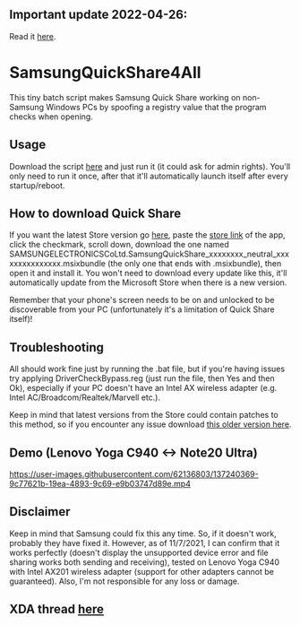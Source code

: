 ## Important update 2022-04-26:
Read it [here](https://forum.xda-developers.com/t/samsung-quick-share-4-all-use-it-on-non-samsung-pcs.4347077/post-86802355).

# SamsungQuickShare4All
This tiny batch script makes Samsung Quick Share working on non-Samsung Windows PCs by spoofing a registry value that the program checks when opening.

## Usage
Download the script [here](https://github.com/obrobrio2000/Samsung-Quick-Share-4-All/releases/download/v0.1.1/SamsungQuickShare4All.bat) and just run it (it could ask for admin rights). You'll only need to run it once, after that it'll automatically launch itself after every startup/reboot.

## How to download Quick Share
If you want the latest Store version go [here](https://store.rg-adguard.net/), paste the [store link](https://www.microsoft.com/en-us/p/quick-share/9pctgdfxvzlj) of the app, click the checkmark, scroll down, download the one named SAMSUNGELECTRONICSCoLtd.SamsungQuickShare_xxxxxxxx_neutral_xxxxxxxxxxxxxxx.msixbundle (the only one that ends with .msixbundle), then open it and install it. You won't need to download every update like this, it'll automatically update from the Microsoft Store when there is a new version.

Remember that your phone's screen needs to be on and unlocked to be discoverable from your PC (unfortunately it's a limitation of Quick Share itself)!

## Troubleshooting
All should work fine just by running the .bat file, but if you're having issues try applying DriverCheckBypass.reg (just run the file, then Yes and then Ok), especially if your PC doesn't have an Intel AX wireless adapter (e.g. Intel AC/Broadcom/Realtek/Marvell etc.).

Keep in mind that latest versions from the Store could contain patches to this method, so if you encounter any issue download [this older version here](https://mega.nz/file/9B4myBTS#iWj3krlMOrKTnTPfEw_qH93RoddJydzxpnPVeAgPKiQ).

## Demo (Lenovo Yoga C940 <-> Note20 Ultra)
https://user-images.githubusercontent.com/62136803/137240369-9c77621b-19ea-4893-9c69-e9b03747d89e.mp4

## Disclaimer
Keep in mind that Samsung could fix this any time. So, if it doesn't work, probably they have fixed it. However, as of 11/7/2021, I can confirm that it works perfectly (doesn't display the unsupported device error and file sharing works both sending and receiving), tested on Lenovo Yoga C940 with Intel AX201 wireless adapter (support for other adapters cannot be guaranteed). Also, I'm not responsible for any loss or damage.

## XDA thread [here](https://forum.xda-developers.com/t/samsung-quick-share-4-all-use-it-on-non-samsung-pcs.4347077/)
